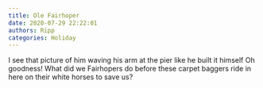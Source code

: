 ```yaml
---
title: Ole Fairhoper
date: 2020-07-29 22:22:01
authors: Ripp
categories: Holiday
---
```


 I see that picture of him waving his arm at the pier like he built it himself
Oh goodness!   What did we Fairhopers do before these carpet baggers ride in here on their white horses to save us?